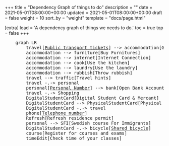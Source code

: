+++
title = "Dependency Graph of things to do"
description = ""
date = 2021-05-01T08:00:00+00:00
updated = 2021-05-01T08:00:00+00:00
draft = false
weight = 10
sort_by = "weight"
template = "docs/page.html"

[extra]
lead = 'A dependency graph of things we needs to do.'
toc = true
top = false
+++

<pre class="mermaid">
    graph LR
        travel[<a href="/docs/transport/ticket">Public transport tickets</a>] --> accommodation[Get accommodation keys]
        accommodation --> furniture[Buy Furnitures]
        accommodation --> internet[Internet Connection]
        accommodation --> cook[Use the kitchen]
        accommodation --> laundry[Use the laundry]
        accommodation --> rubbish[Throw rubbish]
        travel --> traffic[Travel hints]
        travel -.-> personal
        personal[<a href="/docs/id/personal-number">Personal Number</a>] --> bank[Open Bank Account]
        travel -.-> Shopping
        DigitalStudentCard[Digital Student Card & Mercant]
        DigitalStudentCard --> PhysicalStudentCard[Physical Student Card]
        DigitalStudentCard -.-> travel
        phone[<a href="/docs/phone/circ-sim/">Telephone number</a>]
        Refresh[Refresh residence permit]
        personal --> SFI[Swedish course For Immigrants]
        DigitalStudentCard -.-> bicycle[<a href="/docs/transport/shared-bicycle/">Shared bicycle</a>]
        course[Register for courses and exams]
        timeEdit[Check time of your classes]
</pre>

<script type="module">
    import mermaid from 'https://cdn.jsdelivr.net/npm/mermaid@10/dist/mermaid.esm.min.mjs';
    mermaid.initialize({ startOnLoad: true });
</script>
